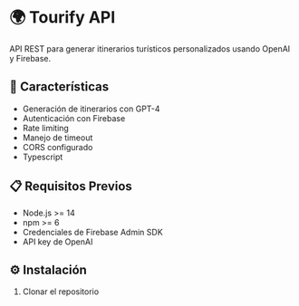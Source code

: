 # 🌍 Tourify API

API REST para generar itinerarios turísticos personalizados usando OpenAI y Firebase.

## 🚀 Características

- Generación de itinerarios con GPT-4
- Autenticación con Firebase
- Rate limiting
- Manejo de timeout
- CORS configurado
- Typescript

## 📋 Requisitos Previos

- Node.js >= 14
- npm >= 6
- Credenciales de Firebase Admin SDK
- API key de OpenAI

## ⚙️ Instalación

1. Clonar el repositorio
